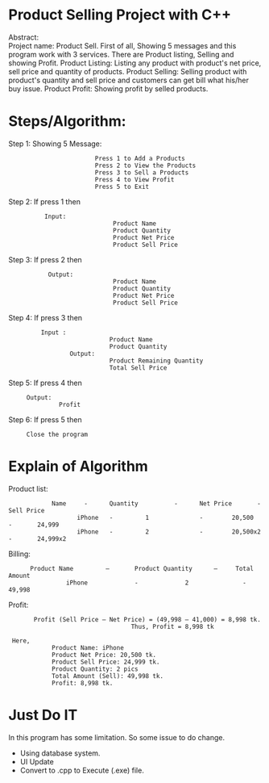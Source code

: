 # Product Selling Project with C++

Abstract:  
Project name: Product Sell. 
First of all, Showing 5 messages and this program work with 3 services. There are Product listing, Selling and showing Profit. 
Product Listing: Listing any product with product's net price, sell price and quantity of products. 
Product Selling: Selling product with product's quantity and sell price and customers can get bill what his/her buy issue. 
Product Profit: Showing profit by selled products.

# Steps/Algorithm:
Step 1:  Showing 5 Message:

                            Press 1 to Add a Products
                            Press 2 to View the Products
                            Press 3 to Sell a Products
                            Press 4 to View Profit
                            Press 5 to Exit
			    
Step 2:  If press 1 then 
                      
		      Input:
                                 Product Name 
                                 Product Quantity
                                 Product Net Price
                                 Product Sell Price
				 
                                 
Step 3:  If press 2 then
                       
		       Output:
                                 Product Name
                                 Product Quantity
                                 Product Net Price
                                 Product Sell Price
				     
Step 4:  If press 3 then
                     
		     Input : 
                                Product Name
                                Product Quantity
                     Output: 
                                Product Remaining Quantity
                                Total Sell Price
				
Step 5:   If press 4 then
	
	     Output:
	              Profit
		      

Step 6:  If press 5 then
                 
		 Close the program
		 
                 
# Explain of Algorithm
Product list:
                       
		        Name     -      Quantity          -      Net Price       -    Sell Price
                       iPhone   -         1              -        20,500        -       24,999
                       iPhone   -         2              -        20,500x2      -       24,999x2 
Billing:
                  
		  Product Name         –       Product Quantity      –     Total Amount
                    iPhone             -             2               -          49,998

Profit:   
                   
		   Profit (Sell Price – Net Price) = (49,998 – 41,000) = 8,998 tk.
                                      Thus, Profit = 8,998 tk

     Here, 
                Product Name: iPhone
                Product Net Price: 20,500 tk.
                Product Sell Price: 24,999 tk.
                Product Quantity: 2 pics
                Total Amount (Sell): 49,998 tk.
                Profit: 8,998 tk.
                
# Just Do IT
In this program has some limitation. So some issue to do change. 
- Using database system.
- UI Update
- Convert to .cpp to Execute (.exe) file. 
  
